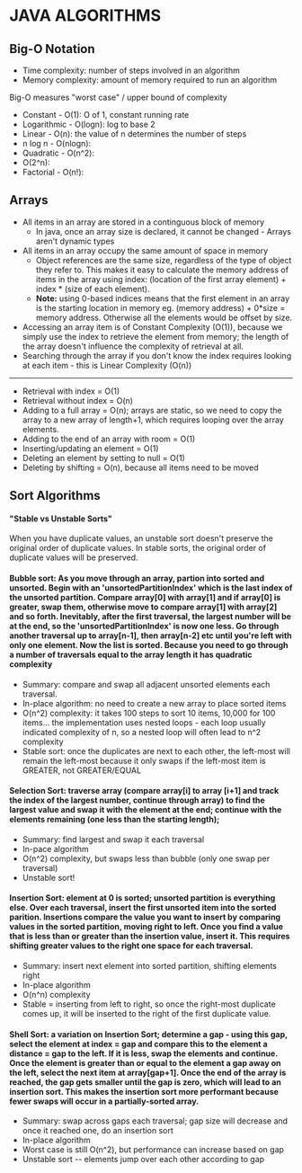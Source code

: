 # JAVA ALGORITHMS

## Big-O Notation

* Time complexity: number of steps involved in an algorithm
* Memory complexity: amount of memory required to run an algorithm

Big-O measures "worst case" / upper bound of complexity

* Constant - O(1): O of 1, constant running rate
* Logarithmic - O(logn): log to base 2
* Linear - O(n): the value of n determines the number of steps
* n log n - O(nlogn):
* Quadratic - O(n^2): 
* O(2^n):
* Factorial - O(n!):


## Arrays

* All items in an array are stored in a continguous block of memory
  * In java, once an array size is declared, it cannot be changed - Arrays aren't dynamic types
* All items in an array occupy the same amount of space in memory
  * Object references are the same size, regardless of the type of object they refer to. This makes it easy to calculate the memory address of items in the array using index: (location of the first array element) + index * (size of each element).
  * **Note:** using 0-based indices means that the first element in an array is the starting location in memory eg. (memory address) + 0*size = memory address. Otherwise all the elements would be offset by size.
* Accessing an array item is of Constant Complexity (O(1)), because we simply use the index to retrieve the element from memory; the length of the array doesn't influence the complexity of retrieval at all.
* Searching through the array if you don't know the index requires looking at each item - this is Linear Complexity (O(n))
***
* Retrieval with index = O(1)
* Retrieval without index = O(n)
* Adding to a full array = O(n); arrays are static, so we need to copy the array to a new array of length+1, which requires looping over the array elements.
* Adding to the end of an array with room = O(1)
* Inserting/updating an element = O(1)
* Deleting an element by setting to null = O(1)
* Deleting by shifting = O(n), because all items need to be moved

## Sort Algorithms

#### "Stable vs Unstable Sorts"
When you have duplicate values, an unstable sort doesn't preserve the original order of duplicate values. In stable sorts, the original order of duplicate values will be preserved.

#### **Bubble sort:** As you move through an array, partion into sorted and unsorted. Begin with an 'unsortedPartitionIndex' which is the last index of the unsorted partition. Compare array[0] with array[1] and if array[0] is greater, swap them, otherwise move to compare array[1] with array[2] and so forth. Inevitably, after the first traversal, the largest number will be at the end, so the 'unsortedPartitionIndex' is now one less. Go through another traversal up to array[n-1], then array[n-2] etc until you're left with only one element. Now the list is sorted. Because you need to go through a number of traversals equal to the array length it has quadratic complexity
* Summary: compare and swap all adjacent unsorted elements each traversal.
* In-place algorithm: no need to create a new array to place sorted items
* O(n^2) complexity: it takes 100 steps to sort 10 items, 10,000 for 100 items... the implementation uses nested loops - each loop usually indicated complexity of n, so a nested loop will often lead to n^2 complexity
* Stable sort: once the duplicates are next to each other, the left-most will remain the left-most because it only swaps if the left-most item is GREATER, not GREATER/EQUAL

#### **Selection Sort:** traverse array (compare array[i] to array [i+1] and track the index of the largest number, continue through array)  to find the largest value and swap it with the element at the end; continue with the elements remaining (one less than the starting length);
* Summary: find largest and swap it each traversal
* In-pace algorithm
* O(n^2) complexity, but swaps less than bubble (only one swap per traversal)
* Unstable sort!

#### **Insertion Sort:** element at 0 is sorted; unsorted partition is everything else. Over each traversal, insert the first unsorted item into the sorted parition. Insertions compare the value you want to insert by comparing values in the sorted partition, moving right to left. Once you find a value that is less than or greater than the insertion value, insert it. This requires shifting greater values to the right one space for each traversal.
* Summary: insert next element into sorted partition, shifting elements right
* In-place algorithm
* O(n^n) complexity
* Stable = inserting from left to right, so once the right-most duplicate comes up, it will be inserted to the right of the first duplicate value.

#### **Shell Sort:** a variation on Insertion Sort; determine a gap - using this gap, select the element at index = gap and compare this to the element a distance = gap to the left. If it is less, swap the elements and continue. Once the element is greater than or equal to the element a gap away on the left, select the next item at array[gap+1]. Once the end of the array is reached, the gap gets smaller until the gap is zero, which will lead to an insertion sort. This makes the insertion sort more performant because fewer swaps will occur in a partially-sorted array.
* Summary: swap across gaps each traversal; gap size will decrease and once it reached one, do an insertion sort
* In-place algorithm
* Worst case is still O(n^2), but performance can increase based on gap
* Unstable sort -- elements jump over each other according to gap
 
